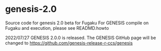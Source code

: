 # genesis-2.0
Source code for genesis 2.0 beta for Fugaku
For GENESIS compile on Fugaku and execution, please see READMD.howto

2022/07/27 GENESIS 2.0.0 is released. 
The GENESIS GitHub page will be changed to 
https://github.com/genesis-release-r-ccs/genesis
